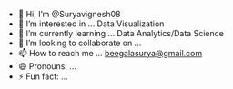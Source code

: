 - 👋 Hi, I’m @Suryavignesh08
- 👀 I’m interested in ... Data Visualization
- 🌱 I’m currently learning ... Data Analytics/Data Science
- 💞️ I’m looking to collaborate on ...
- 📫 How to reach me ... beegalasurya@gmail.com
- 😄 Pronouns: ...
- ⚡ Fun fact: ...

<!---
Suryavignesh08/Suryavignesh08 is a ✨ special ✨ repository because its `README.md` (this file) appears on your GitHub profile.
You can click the Preview link to take a look at your changes.
--->
